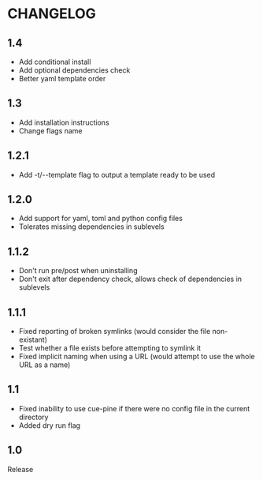 # CHANGELOG
## 1.4
- Add conditional install
- Add optional dependencies check
- Better yaml template order

## 1.3
- Add installation instructions
- Change flags name

## 1.2.1
- Add -t/--template flag to output a template ready to be used

## 1.2.0
- Add support for yaml, toml and python config files
- Tolerates missing dependencies in sublevels

## 1.1.2
- Don't run pre/post when uninstalling
- Don't exit after dependency check, allows check of dependencies in sublevels

## 1.1.1
- Fixed reporting of broken symlinks (would consider the file non-existant)
- Test whether a file exists before attempting to symlink it
- Fixed implicit naming when using a URL (would attempt to use the whole URL as a name)

## 1.1
- Fixed inability to use cue-pine if there were no config file in the current directory
- Added dry run flag

## 1.0
Release
